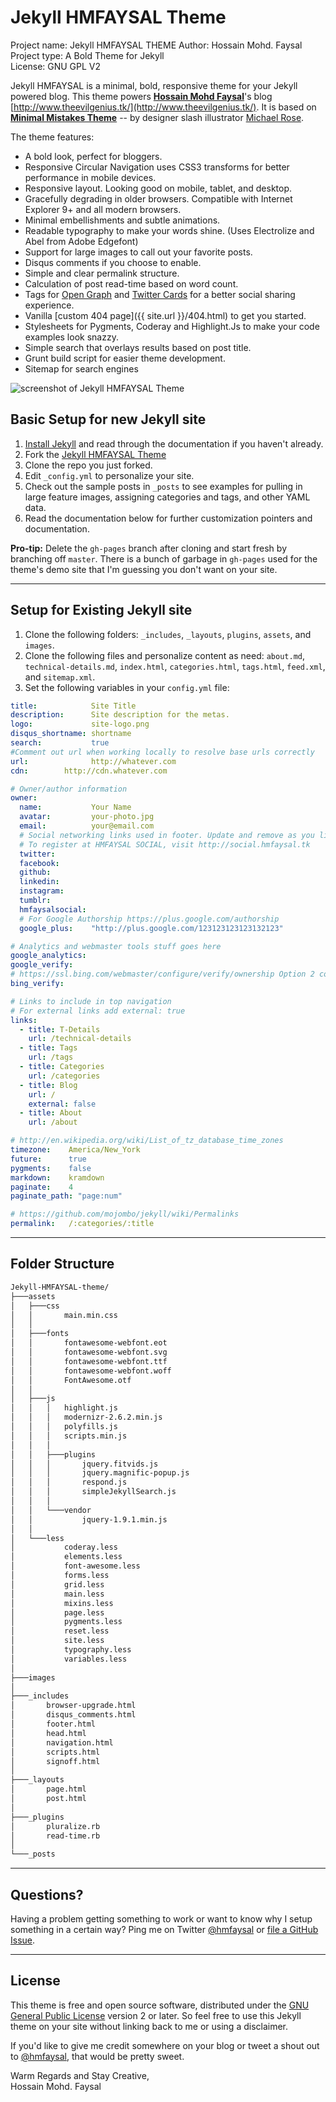 # Jekyll HMFAYSAL Theme

Project name:	Jekyll HMFAYSAL THEME 
Author:	Hossain Mohd. Faysal  
Project type:	A Bold Theme for Jekyll  
License:	GNU GPL V2  
  
Jekyll HMFAYSAL is a minimal, bold, responsive theme for your Jekyll powered blog. This theme powers [**Hossain Mohd Faysal**](http://social.hmfaysal.tk/index.php?a=profile&u=hmfaysal)'s blog [http://www.theevilgenius.tk/](http://www.theevilgenius.tk/). It is based on [**Minimal Mistakes Theme**](http://mmistakes.github.io/minimal-mistakes/) -- by designer slash illustrator [Michael Rose](http://mademistakes.com).

The theme features:

* A bold look, perfect for bloggers.
* Responsive Circular Navigation uses CSS3 transforms for better performance in mobile devices.
* Responsive layout. Looking good on mobile, tablet, and desktop.
* Gracefully degrading in older browsers. Compatible with Internet Explorer 9+ and all modern browsers.
* Minimal embellishments and subtle animations. 
* Readable typography to make your words shine. (Uses Electrolize and Abel from Adobe Edgefont)
* Support for large images to call out your favorite posts.
* Disqus comments if you choose to enable.
* Simple and clear permalink structure.
* Calculation of post read-time based on word count.
* Tags for [Open Graph](https://developers.facebook.com/docs/opengraph/) and [Twitter Cards](https://dev.twitter.com/docs/cards) for a better social sharing experience.
* Vanilla [custom 404 page]({{ site.url }}/404.html) to get you started.
* Stylesheets for Pygments, Coderay and Highlight.Js to make your code examples look snazzy.
* Simple search that overlays results based on post title.
* Grunt build script for easier theme development.
* Sitemap for search engines

![screenshot of Jekyll HMFAYSAL Theme](http://s30.postimg.org/dk0gca0j5/Fullscreen_capture_12142013_11549_AM.jpg)

## Basic Setup for new Jekyll site

1. [Install Jekyll](http://jekyllrb.com) and read through the documentation if you haven't already.
2. Fork the [Jekyll HMFAYSAL Theme](https://github.com/hmfaysal/Jekyll-HMFAYSAL-Theme/fork)
3. Clone the repo you just forked.
4. Edit `_config.yml` to personalize your site.
5. Check out the sample posts in `_posts` to see examples for pulling in large feature images, assigning categories and tags, and other YAML data.
6. Read the documentation below for further customization pointers and documentation.


**Pro-tip:** Delete the `gh-pages` branch after cloning and start fresh by branching off `master`. There is a bunch of garbage in `gh-pages` used for the theme's demo site that I'm guessing you don't want on your site.

---

## Setup for Existing Jekyll site

1. Clone the following folders: `_includes`, `_layouts`, `plugins`, `assets`, and `images`.
2. Clone the following files and personalize content as need: `about.md`, `technical-details.md`, `index.html`, `categories.html`, `tags.html`, `feed.xml`, and `sitemap.xml`.
3. Set the following variables in your `config.yml` file:

``` yaml
title:            Site Title
description:      Site description for the metas.
logo:             site-logo.png
disqus_shortname: shortname
search:           true
#Comment out url when working locally to resolve base urls correctly
url:              http://whatever.com
cdn:		http://cdn.whatever.com

# Owner/author information
owner:
  name:           Your Name
  avatar:         your-photo.jpg
  email:          your@email.com
  # Social networking links used in footer. Update and remove as you like.
  # To register at HMFAYSAL SOCIAL, visit http://social.hmfaysal.tk
  twitter:
  facebook:
  github:
  linkedin:
  instagram:
  tumblr:
  hmfaysalsocial:
  # For Google Authorship https://plus.google.com/authorship
  google_plus:    "http://plus.google.com/123123123123132123"

# Analytics and webmaster tools stuff goes here
google_analytics:
google_verify:
# https://ssl.bing.com/webmaster/configure/verify/ownership Option 2 content= goes here
bing_verify:

# Links to include in top navigation
# For external links add external: true
links:
  - title: T-Details
    url: /technical-details
  - title: Tags
    url: /tags
  - title: Categories
    url: /categories
  - title: Blog
    url: /
    external: false
  - title: About
    url: /about

# http://en.wikipedia.org/wiki/List_of_tz_database_time_zones
timezone:    America/New_York
future:      true
pygments:    false
markdown:    kramdown
paginate:    4
paginate_path: "page:num"

# https://github.com/mojombo/jekyll/wiki/Permalinks
permalink:   /:categories/:title
```

---

## Folder Structure
``` bash
Jekyll-HMFAYSAL-theme/
├───assets
│   ├───css
│   │       main.min.css
│   │
│   ├───fonts
│   │       fontawesome-webfont.eot
│   │       fontawesome-webfont.svg
│   │       fontawesome-webfont.ttf
│   │       fontawesome-webfont.woff
│   │       FontAwesome.otf
│   │
│   ├───js
│   │   │   highlight.js
│   │   │   modernizr-2.6.2.min.js
│   │   │   polyfills.js
│   │   │   scripts.min.js
│   │   │
│   │   ├───plugins
│   │   │       jquery.fitvids.js
│   │   │       jquery.magnific-popup.js
│   │   │       respond.js
│   │   │       simpleJekyllSearch.js
│   │   │
│   │   └───vendor
│   │           jquery-1.9.1.min.js
│   │
│   └───less
│           coderay.less
│           elements.less
│           font-awesome.less
│           forms.less
│           grid.less
│           main.less
│           mixins.less
│           page.less
│           pygments.less
│           reset.less
│           site.less
│           typography.less
│           variables.less
│
├───images
│
├───_includes
│       browser-upgrade.html
│       disqus_comments.html
│       footer.html
│       head.html
│       navigation.html
│       scripts.html
│       signoff.html
│
├───_layouts
│       page.html
│       post.html
│
├───_plugins
│       pluralize.rb
│       read-time.rb
│
└───_posts
```

---

## Questions?

Having a problem getting something to work or want to know why I setup something in a certain way? Ping me on Twitter [@hmfaysal](http://twitter.com/hmfaysal) or [file a GitHub Issue](https://github.com/hmfaysal/Jekyll-HMFAYSAL-Theme/issues/new).

---

## License

This theme is free and open source software, distributed under the [GNU General Public License](LICENSE) version 2 or later. So feel free to use this Jekyll theme on your site without linking back to me or using a disclaimer.

If you'd like to give me credit somewhere on your blog or tweet a shout out to [@hmfaysal](https://twitter.com/hmfaysal), that would be pretty sweet.


Warm Regards and Stay Creative,  
Hossain Mohd. Faysal